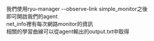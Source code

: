 我們使用ryu-manager --observe-link simple_monitor之後  
即可開啟我們的agent  
net_info裡有每次網路monitor的資訊  
相關的學習曲線可以從agent輸出的output.txt中取得
